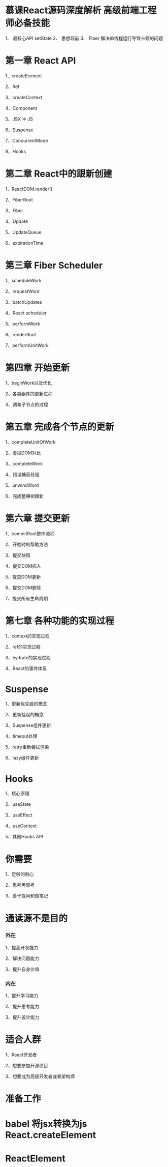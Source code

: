 # 慕课React源码深度解析 高级前端工程师必备技能



1、 最核心API setState
2、 思想超前
3、 Fiber 解决单线程运行导致卡顿的问题




# 第一章 React API

1、createElement

2、Ref

3、createContext

4、Component


5、JSX => JS

6、Suspense

7、ConcurrentMode

8、Hooks


# 第二章 React中的跟新创建

1、ReactDOM.render()

2、FiberRoot

3、Fiber

4、Update

5、UpdateQueue

6、expirationTime




# 第三章 Fiber Scheduler

1、scheduleWork

2、requestWord

3、batchUpdates

4、React scheduler

5、performWork

6、renderRoot

7、performUnitWork



# 第四章 开始更新


1、beginWork以及优化

2、各类组件的更新过程

3、调和子节点的过程




# 第五章  完成各个节点的更新

1、completeUnitOfWork

2、虚拟DOM对比

3、completeWork

4、错误捕获处理

5、unwindWord

6、完成整棵树跟新



# 第六章 提交更新

1、commitRoot整体流程

2、开始时的帮助方法

3、提交快照

4、提交DOM插入

5、提交DOM更新

6、提交DOM删除

7、提交所有生命周期




# 第七章 各种功能的实现过程


1、context的实现过程

2、ref的实现过程

3、hydrate的实现过程

4、React的事件体系



# Suspense

1、更新优先级的概念

2、更新挂起的概念

3、Suspense组件更新

4、timeout处理

5、retry重新尝试渲染

6、lazy组件更新



# Hooks

1、核心原理

2、useState

3、useEffect

4、useContext

5、其他Hooks API



# 你需要


1、足够的耐心

2、思考再思考

3、善于提问和做笔记



# 通读源不是目的

### 外在

1、提高开发能力

2、解决问题能力

3、提升自身价值

### 内在

1、提升学习能力

2、提升思考能力

3、提升设计能力




# 适合人群

1、React开发者

2、想要参加开源项目

3、想要成为高级开发者或者架构师





# 准备工作




# babel 将jsx转换为js React.createElement



# ReactElement
